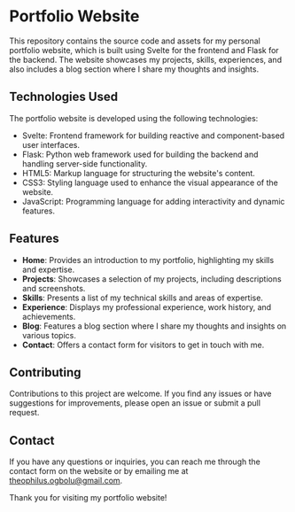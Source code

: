 # Portfolio Website

This repository contains the source code and assets for my personal portfolio website, which is built using Svelte for the frontend and Flask for the backend. The website showcases my projects, skills, experiences, and also includes a blog section where I share my thoughts and insights.

## Technologies Used

The portfolio website is developed using the following technologies:

- Svelte: Frontend framework for building reactive and component-based user interfaces.
- Flask: Python web framework used for building the backend and handling server-side functionality.
- HTML5: Markup language for structuring the website's content.
- CSS3: Styling language used to enhance the visual appearance of the website.
- JavaScript: Programming language for adding interactivity and dynamic features.

## Features

- **Home**: Provides an introduction to my portfolio, highlighting my skills and expertise.
- **Projects**: Showcases a selection of my projects, including descriptions and screenshots.
- **Skills**: Presents a list of my technical skills and areas of expertise.
- **Experience**: Displays my professional experience, work history, and achievements.
- **Blog**: Features a blog section where I share my thoughts and insights on various topics.
- **Contact**: Offers a contact form for visitors to get in touch with me.

## Contributing

Contributions to this project are welcome. If you find any issues or have suggestions for improvements, please open an issue or submit a pull request.

## Contact

If you have any questions or inquiries, you can reach me through the contact form on the website or by emailing me at [theophilus.ogbolu@gmail.com](mailto:theophilus.ogbolu@gmail.com).

Thank you for visiting my portfolio website!
